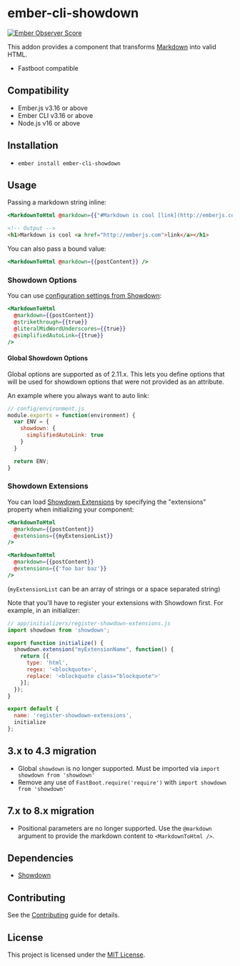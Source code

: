 # ember-cli-showdown

[![Ember Observer Score](http://emberobserver.com/badges/ember-cli-showdown.svg)](http://emberobserver.com/addons/ember-cli-showdown)

This addon provides a component that transforms [Markdown](http://en.wikipedia.org/wiki/Markdown) into valid HTML.

* Fastboot compatible

## Compatibility

* Ember.js v3.16 or above
* Ember CLI v3.16 or above
* Node.js v16 or above

## Installation

- `ember install ember-cli-showdown`

## Usage

Passing a markdown string inline:

```handlebars
<MarkdownToHtml @markdown={{"#Markdown is cool [link](http://emberjs.com)"}} />
```

```html
<!-- Output -->
<h1>Markdown is cool <a href="http://emberjs.com">link</a></h1>
```

You can also pass a bound value:

```handlebars
<MarkdownToHtml @markdown={{postContent}} />
```

### Showdown Options

You can use [configuration settings from Showdown][showdown-config]:

```handlebars
<MarkdownToHtml
  @markdown={{postContent}}
  @strikethrough={{true}}
  @literalMidWordUnderscores={{true}}
  @simplifiedAutoLink={{true}}
/>
```

[showdown-config]: https://github.com/showdownjs/showdown#valid-options

#### Global Showdown Options

Global options are supported as of 2.11.x.  This lets you define options that will be used
for showdown options that were not provided as an attribute.

An example where you always want to auto link:

```js
// config/environment.js
module.exports = function(environment) {
  var ENV = {
    showdown: {
      simplifiedAutoLink: true
    }
  }

  return ENV;
}
```

### Showdown Extensions

You can load [Showdown Extensions](https://github.com/showdownjs/showdown/wiki/extensions) by specifying the
"extensions" property when initializing your component:

```handlebars
<MarkdownToHtml
  @markdown={{postContent}}
  @extensions={{myExtensionList}}
/>
```

```handlebars
<MarkdownToHtml
  @markdown={{postContent}}
  @extensions={{'foo bar baz'}}
/>
```

(`myExtensionList` can be an array of strings or a space separated string)

Note that you'll have to register your extensions with Showdown first.
For example, in an initializer:

```js
// app/initializers/register-showdown-extensions.js
import showdown from 'showdown';

export function initialize() {
  showdown.extension("myExtensionName", function() {
    return [{
      type: 'html',
      regex: '<blockquote>',
      replace: '<blockquote class="blockquote">'
    }];
  });
}

export default {
  name: 'register-showdown-extensions',
  initialize
};
```

[showdown-extensions]: https://github.com/showdownjs/showdown/wiki/extensions

## 3.x to 4.3 migration

* Global `showdown` is no longer supported.  Must be imported via `import showdown from 'showdown'`
* Remove any use of `FastBoot.require('require')` with `import showdown from 'showdown'`

## 7.x to 8.x migration

* Positional parameters are no longer supported. Use the `@markdown` argument to provide the markdown content to `<MarkdownToHtml />`.

## Dependencies
* [Showdown](https://github.com/showdownjs/showdown)

## Contributing

See the [Contributing](CONTRIBUTING.md) guide for details.

## License

This project is licensed under the [MIT License](LICENSE.md).
